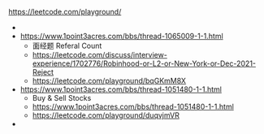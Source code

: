 https://leetcode.com/playground/

- 
- https://www.1point3acres.com/bbs/thread-1065009-1-1.html
	- 面经题 Referal Count
	- https://leetcode.com/discuss/interview-experience/1702776/Robinhood-or-L2-or-New-York-or-Dec-2021-Reject
	- https://leetcode.com/playground/bqGKmM8X
- https://www.1point3acres.com/bbs/thread-1051480-1-1.html
	- Buy & Sell Stocks
	- https://www.1point3acres.com/bbs/thread-1051480-1-1.html
	- https://leetcode.com/playground/duqvjmVR
- 